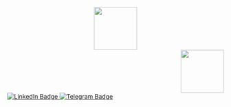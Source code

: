 <div id="header" align="center">
  <img src="https://media.giphy.com/media/M9gbBd9nbDrOTu1Mqx/giphy.gif" width="100"/>
  </div>
  <div id="footer" align="right">
  <img src="https://media.giphy.com/media/B1xUp52rUnrv1Leakw/giphy-downsized-large.gif" width="100"/>
 

  </div>
<div id="badges">
    <a href="">
  <img src="https://img.shields.io/badge/LinkedIn-darkblue?style=for-the-badge&logo=linkedin&logoColor=white" alt="LinkedIn Badge"/>
    </a>
  <a href="https://t.me/sinisterjvd">
  <img src="https://img.shields.io/badge/Telegram-blue?style=for-the-badge&logo=Telegram&logoColor=white" alt="Telegram Badge"/>
  </a>
</div>

